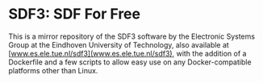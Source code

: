 # SDF3: SDF For Free

This is a mirror repository of the SDF3 software by the Electronic Systems Group at the Eindhoven University of Technology, also available at [www.es.ele.tue.nl/sdf3](www.es.ele.tue.nl/sdf3), with the addition of a Dockerfile and a few scripts to allow easy use on any Docker-compatible platforms other than Linux.

